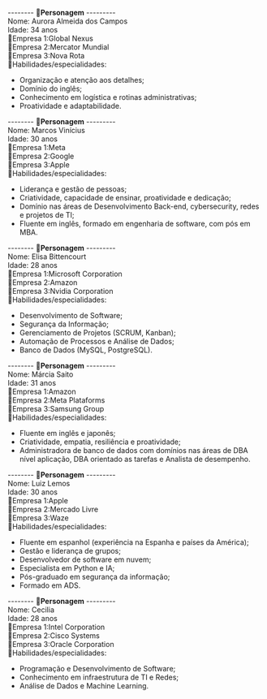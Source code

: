 -------- :woman:**Personagem** ---------<br>
Nome: Aurora Almeida dos Campos
<br>Idade: 34 anos
<br>:office:Empresa 1:Global Nexus
<br>:office:Empresa 2:Mercator Mundial
<br>:office:Empresa 3:Nova Rota
<br>:large_orange_diamond:Habilidades/especialidades:
*	Organização e atenção aos detalhes;
*	Domínio do inglês;
*	Conhecimento em logística e rotinas administrativas;
*	Proatividade e adaptabilidade.

-------- :man:**Personagem** ---------<br>
Nome: Marcos Vinícius
<br>Idade: 30 anos
<br>:office:Empresa 1:Meta
<br>:office:Empresa 2:Google
<br>:office:Empresa 3:Apple
<br>:large_orange_diamond:Habilidades/especialidades:
*	Liderança e gestão de pessoas;
*	Criatividade, capacidade de ensinar, proatividade e dedicação;
*	Domínio nas áreas de Desenvolvimento Back-end, cybersecurity, redes e projetos de TI;
*	Fluente em inglês, formado em engenharia de software, com pós em MBA.

-------- :woman:**Personagem** ---------<br>
Nome: Elisa Bittencourt
<br>Idade: 28 anos
<br>:office:Empresa 1:Microsoft Corporation	
<br>:office:Empresa 2:Amazon
<br>:office:Empresa 3:Nvidia Corporation
<br>:large_orange_diamond:Habilidades/especialidades:
*	Desenvolvimento de Software;
*	Segurança da Informação;
*	Gerenciamento de Projetos (SCRUM, Kanban);
*	Automação de Processos e Análise de Dados;
*	Banco de Dados (MySQL, PostgreSQL).

-------- :woman:**Personagem** ---------<br>
Nome: Márcia Saito
<br>Idade: 31 anos
<br>:office:Empresa 1:Amazon
<br>:office:Empresa 2:Meta Plataforms
<br>:office:Empresa 3:Samsung Group
<br>:large_orange_diamond:Habilidades/especialidades:
*	Fluente em inglês e japonês;
*	⁠Criatividade, empatia, resiliência e proatividade;
*	⁠Administradora de banco de dados com domínios nas áreas de DBA nível aplicação, DBA orientado as tarefas e Analista de desempenho.

-------- :man:**Personagem** ---------<br>
Nome: Luiz Lemos
<br>Idade: 30 anos
<br>:office:Empresa 1:Apple
<br>:office:Empresa 2:Mercado Livre
<br>:office:Empresa 3:Waze
<br>:large_orange_diamond:Habilidades/especialidades:
*	Fluente em espanhol (experiência na Espanha e países da América);
*	Gestão e liderança de grupos;
*	Desenvolvedor de software em nuvem;
*	Especialista em Python e IA;
*	Pós-graduado em segurança da informação; 
*	Formado em ADS.

-------- :woman:**Personagem** ---------<br>
Nome: Cecilia
<br>Idade: 28 anos
<br>:office:Empresa 1:Intel Corporation
<br>:office:Empresa 2:Cisco Systems
<br>:office:Empresa 3:Oracle Corporation
<br>:large_orange_diamond:Habilidades/especialidades:
*	Programação e Desenvolvimento de Software;
*	Conhecimento em infraestrutura de TI e Redes;
*	Análise de Dados e Machine Learning.





